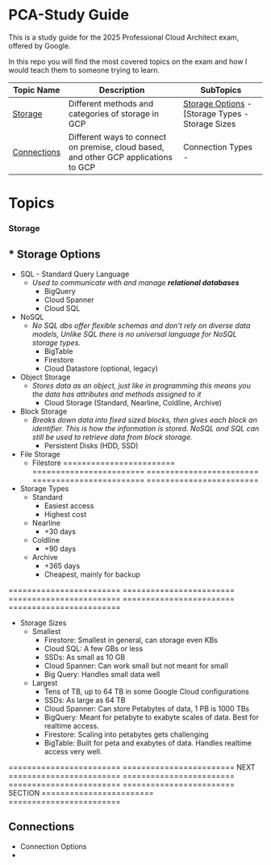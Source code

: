 # PCA-Study Guide

This is a study guide for the 2025 Professional Cloud Architect exam, offered by Google.

In this repo you will find the most covered topics on the exam and how I would teach them to someone trying to learn.


| Topic Name             | Description                                           | SubTopics              |
| ---------------------------- | ----------------------------------------------------- | --------------------- |
| [Storage](#storage) | Different methods and categories of storage in GCP | [Storage Options](#-storage-options) - [Storage Types - Storage Sizes|
| [Connections](#connections) | Different ways to connect on premise, cloud based, and other GCP applications to GCP | Connection Types -  |


# Topics

### Storage
## * Storage Options
  * SQL - Standard Query Language
    * _Used to communicate with and manage **relational databases**_
      * BigQuery
      * Cloud Spanner
      * Cloud SQL
  * NoSQL
    * _No SQL dbs offer flexible schemas and don't rely on diverse data models, Unlike SQL there is no universal language for NoSQL storage types._
      * BigTable
      * Firestore
      * Cloud Datastore (optional, legacy)
  * Object Storage
    * _Stores data as an object, just like in programming this means you the data has attributes and methods assigned to it_
      * Cloud Storage (Standard, Nearline, Coldline, Archive)
  * Block Storage
    * _Breaks down data into fixed sized blocks, then gives each block an identifier. This is how the information is stored. NoSQL and SQL can still be used to retrieve data from block storage._
      * Persistent Disks (HDD, SSD)
  * File Storage
    * Filestore
======================== ======================== ======================== ======================== ========================
* Storage Types
  * Standard
    * Easiest access
    * Highest cost
  * Nearline
    * +30 days
  * Coldline
    * +90 days
  * Archive
    * +365 days
    * Cheapest, mainly for backup

======================== ======================== ======================== ======================== ========================

* Storage Sizes
   * Smallest
     * Firestore: Smallest in general, can storage even KBs
     * Cloud SQL: A few GBs or less
     * SSDs: As small as 10 GB
     * Cloud Spanner: Can work small but not meant for small
     * Big Query: Handles small data well
   * Largest
     * Tens of TB, up to 64 TB in some Google Cloud configurations
     * SSDs: As large as 64 TB
     * Cloud Spanner: Can store Petabytes of data, 1 PB is 1000 TBs
     * BigQuery: Meant for petabyte to exabyte scales of data. Best for realtime access.
     * Firestore: Scaling into petabytes gets challenging
     * BigTable: Built for peta and exabytes of data. Handles realtime access very well.
    
======================== ========================  NEXT   ======================== ========================
======================== ======================== SECTION ======================== ========================

## Connections
* Connection Options
 * 
